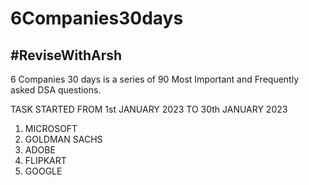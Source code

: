 # 6Companies30days
## #ReviseWithArsh

6 Companies 30 days is a series of 90 Most Important and Frequently asked DSA questions.

TASK STARTED FROM 1st JANUARY 2023 TO 30th JANUARY 2023

1. MICROSOFT
2. GOLDMAN SACHS
3. ADOBE
4. FLIPKART
5. GOOGLE
